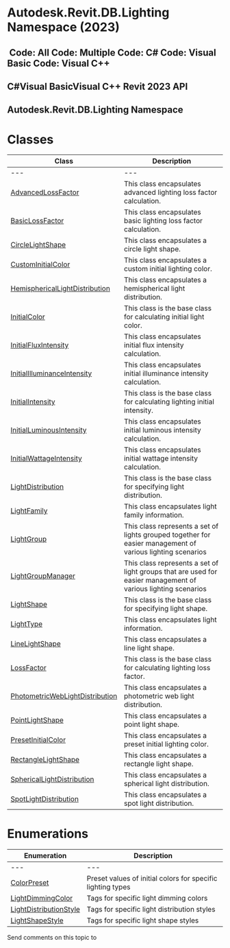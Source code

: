 # Autodesk.Revit.DB.Lighting Namespace (2023)

﻿
 Code: All Code: Multiple Code: C# Code: Visual Basic Code: Visual C++   
---  
C#Visual BasicVisual C++
Revit 2023 API  
---  
Autodesk.Revit.DB.Lighting Namespace  
---  
# Classes
| Class | Description |
| --- | --- |
| --- | --- | --- |
| [AdvancedLossFactor](30e62a9d-eb01-8830-f897-dc8f32b486da.md "AdvancedLossFactor Class") | This class encapsulates advanced lighting loss factor calculation. |
| [BasicLossFactor](4ae30f40-0afb-176a-1b90-61ac2ac2727f.md "BasicLossFactor Class") | This class encapsulates basic lighting loss factor calculation. |
| [CircleLightShape](6dda7b94-a8cc-2947-31a7-0e0d60766c71.md "CircleLightShape Class") | This class encapsulates a circle light shape. |
| [CustomInitialColor](b08ddf7b-2264-9067-2be7-cfc771872db5.md "CustomInitialColor Class") | This class encapsulates a custom initial lighting color. |
| [HemisphericalLightDistribution](ff11f9f7-dd13-7b1b-a7ee-0d1703f7cc75.md "HemisphericalLightDistribution Class") | This class encapsulates a hemispherical light distribution. |
| [InitialColor](082ce770-10a9-7e3b-85f2-bde3c42a92c4.md "InitialColor Class") | This class is the base class for calculating initial light color. |
| [InitialFluxIntensity](9c36e906-74c5-adc1-d147-42f65f0c9613.md "InitialFluxIntensity Class") | This class encapsulates initial flux intensity calculation. |
| [InitialIlluminanceIntensity](d31b6d5f-f002-007b-3e08-e6818727f104.md "InitialIlluminanceIntensity Class") | This class encapsulates initial illuminance intensity calculation. |
| [InitialIntensity](557d9e25-430a-2f92-3dbc-c9ec84e07900.md "InitialIntensity Class") | This class is the base class for calculating lighting initial intensity. |
| [InitialLuminousIntensity](8ca18b8f-437f-6159-30cc-ecbb97c41d70.md "InitialLuminousIntensity Class") | This class encapsulates initial luminous intensity calculation. |
| [InitialWattageIntensity](2bcbaf81-375c-2732-d67a-563d8302cd1e.md "InitialWattageIntensity Class") | This class encapsulates initial wattage intensity calculation. |
| [LightDistribution](39162cb5-d13b-c7fa-9297-9a70c5678ac6.md "LightDistribution Class") | This class is the base class for specifying light distribution. |
| [LightFamily](53ebee14-8d6f-28ac-f44e-1e7bd906c7d8.md "LightFamily Class") | This class encapsulates light family information. |
| [LightGroup](fd876292-9f3a-7a90-dd41-019631baadca.md "LightGroup Class") | This class represents a set of lights grouped together for easier management of various lighting scenarios |
| [LightGroupManager](46515a1f-01c8-935d-2e42-dc57452d4eb9.md "LightGroupManager Class") | This class represents a set of light groups that are used for easier management of various lighting scenarios |
| [LightShape](6fc9d0d9-21ac-9192-0178-115be3a48dc7.md "LightShape Class") | This class is the base class for specifying light shape. |
| [LightType](42c83d85-60cd-52c3-7b97-b89e81d7d9fe.md "LightType Class") | This class encapsulates light information. |
| [LineLightShape](3fce7f00-ae7a-04db-a6e8-dab9794bd6a7.md "LineLightShape Class") | This class encapsulates a line light shape. |
| [LossFactor](23224470-b97a-7acc-8dbe-667086568b1c.md "LossFactor Class") | This class is the base class for calculating lighting loss factor. |
| [PhotometricWebLightDistribution](6faac766-fc06-f872-22e8-ca3c94b40389.md "PhotometricWebLightDistribution Class") | This class encapsulates a photometric web light distribution. |
| [PointLightShape](54dba66a-07b0-2588-0e96-997497984e0b.md "PointLightShape Class") | This class encapsulates a point light shape. |
| [PresetInitialColor](820a579a-c999-f721-0b9c-d98c499c2c1e.md "PresetInitialColor Class") | This class encapsulates a preset initial lighting color. |
| [RectangleLightShape](1b9a5edf-d0dc-ce3b-cedd-75c01e431bac.md "RectangleLightShape Class") | This class encapsulates a rectangle light shape. |
| [SphericalLightDistribution](978d468b-4c4a-d439-3d87-bd79e211887d.md "SphericalLightDistribution Class") | This class encapsulates a spherical light distribution. |
| [SpotLightDistribution](aaf39909-187f-cc63-fd13-a0d607c382d2.md "SpotLightDistribution Class") | This class encapsulates a spot light distribution. |

# Enumerations
| Enumeration | Description |
| --- | --- |
| --- | --- | --- |
| [ColorPreset](4637cb36-a5ab-ce69-4a8c-8f0d8a45f5fc.md "ColorPreset Enumeration") | Preset values of initial colors for specific lighting types |
| [LightDimmingColor](ddc3ad4d-f861-b322-cf6b-215d3e502002.md "LightDimmingColor Enumeration") | Tags for specific light dimming colors |
| [LightDistributionStyle](54a4212a-9694-5032-bdc4-a7cc0603f0e1.md "LightDistributionStyle Enumeration") | Tags for specific light distribution styles |
| [LightShapeStyle](5ac5e53b-c8d1-538d-40ba-7e8a5e936341.md "LightShapeStyle Enumeration") | Tags for specific light shape styles |

Send comments on this topic to 